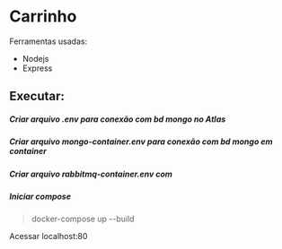 # Carrinho

Ferramentas usadas:
 - Nodejs
 - Express

## Executar:

##### Criar arquivo .env para conexão com bd mongo no Atlas

##### Criar arquivo mongo-container.env para conexão com bd mongo em container

##### Criar arquivo rabbitmq-container.env com

##### Iniciar compose
> docker-compose up --build

Acessar localhost:80